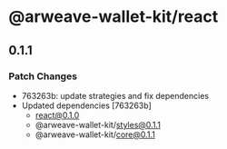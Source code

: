 # @arweave-wallet-kit/react

## 0.1.1

### Patch Changes

- 763263b: update strategies and fix dependencies
- Updated dependencies [763263b]
  - react@0.1.0
  - @arweave-wallet-kit/styles@0.1.1
  - @arweave-wallet-kit/core@0.1.1
